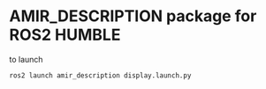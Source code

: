# AMIR_DESCRIPTION package for ROS2 HUMBLE

to launch 
```bash
ros2 launch amir_description display.launch.py
```

